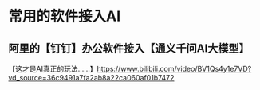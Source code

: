 # 常用的软件接入AI

## 阿里的【钉钉】办公软件接入【通义千问AI大模型】

【这才是AI真正的玩法……】https://www.bilibili.com/video/BV1Qs4y1e7VD?vd_source=36c9491a7fa2ab8a22ca060af01b7472

